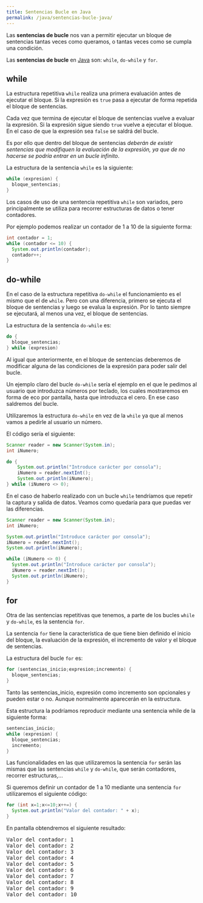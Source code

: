 ```yaml
---
title: Sentencias Bucle en Java
permalink: /java/sentencias-bucle-java/
---
```

Las **sentencias de bucle** nos van a permitir ejecutar un bloque de sentencias tantas veces como queramos, o tantas veces como se cumpla una condición.

Las **sentencias de bucle** en [Java][ManualJava] son: `while`, `do-while` y `for`.

## while

La estructura repetitiva `while` realiza una primera evaluación antes de ejecutar el bloque. Si la expresión es `true` pasa a ejecutar de forma repetida el bloque de sentencias.

Cada vez que termina de ejecutar el bloque de sentencias vuelve a evaluar la expresión. Si la expresión sigue siendo `true` vuelve a ejecutar el bloque. En el caso de que la expresión sea `false` se saldrá del bucle.

Es por ello que dentro del bloque de sentencias *deberán de existir sentencias que modifiquen la evaluación de la expresión, ya que de no hacerse se podría entrar en un bucle infinito*.

La estructura de la sentencia `while` es la siguiente:

~~~java
while (expresion) {
  bloque_sentencias;
}
~~~

Los casos de uso de una sentencia repetitiva `while` son variados, pero principalmente se utiliza para recorrer estructuras de datos o tener contadores.

Por ejemplo podemos realizar un contador de 1 a 10 de la siguiente forma:

~~~java
int contador = 1;
while (contador <= 10) {
  System.out.println(contador);
  contador++;
}
~~~

## do-while

En el caso de la estructura repetitiva `do-while` el funcionamiento es el mismo que el de `while`. Pero con una diferencia, primero se ejecuta el bloque de sentencias y luego se evalua la expresión. Por lo tanto siempre se ejecutará, al menos una vez, el bloque de sentencias.

La estructura de la sentencia `do-while` es:

~~~java
do {
  bloque_sentencias;
} while (expresion)
~~~

Al igual que anteriormente, en el bloque de sentencias deberemos de modificar alguna de las condiciones de la expresión para poder salir del bucle.

Un ejemplo claro del bucle `do-while` sería el ejemplo en el que le pedimos al usuario que introduzca números por teclado, los cuales mostraremos en forma de eco por pantalla, hasta que introduzca el cero. En ese caso saldremos del bucle.

Utilizaremos la estructura `do-while` en vez de la `while` ya que al menos vamos a pedirle al usuario un número.

El código sería el siguiente:

~~~java
Scanner reader = new Scanner(System.in);        
int iNumero;

do {
    System.out.println("Introduce carácter por consola");
    iNumero = reader.nextInt();
    System.out.println(iNumero);
} while (iNumero <> 0);
~~~

En el caso de haberlo realizado con un bucle `while` tendríamos que repetir la captura y salida de datos. Veamos como quedaría para que puedas ver las diferencias.

~~~java
Scanner reader = new Scanner(System.in);        
int iNumero;

System.out.println("Introduce carácter por consola");
iNumero = reader.nextInt();
System.out.println(iNumero);

while (iNumero <> 0) {
  System.out.println("Introduce carácter por consola");
  iNumero = reader.nextInt();
  System.out.println(iNumero);
}
~~~

## for

Otra de las sentencias repetitivas que tenemos, a parte de los bucles `while` y `do-while`, es la sentencia `for`.

La sentencia `for` tiene la característica de que tiene bien definido el inicio del bloque, la evaluación de la expresión, el incremento de valor y el bloque de sentencias.

La estructura del bucle `for` es:

~~~java
for (sentencias_inicio;expresion;incremento) {
  bloque_sentencias;
}
~~~

Tanto las sentencias_inicio, expresión como incremento son opcionales y pueden estar o no. Aunque normalmente aparecerán en la estructura.

Esta estructura la podríamos reproducir mediante una sentencia while de la siguiente forma:

~~~java
sentencias_inicio;
while (expresion) {
  bloque_sentencias;
  incremento;
}
~~~

Las funcionalidades en las que utilizaremos la sentencia `for` serán las mismas que las sentencias `while` y `do-while`, que serán contadores, recorrer estructuras,...

Si queremos definir un contador de 1 a 10 mediante una sentencia `for` utilizaremos el siguiente código:

~~~java
for (int x=1;x<=10;x++=) {
  System.out.println("Valor del contador: " + x);
}
~~~

En pantalla obtendremos el siguiente resultado:

<pre><samp>Valor del contador: 1
Valor del contador: 2
Valor del contador: 3
Valor del contador: 4
Valor del contador: 5
Valor del contador: 6
Valor del contador: 7
Valor del contador: 8
Valor del contador: 9
Valor del contador: 10</pre>

[ManualJava]: http://www.manualweb.net/tutorial-java/
